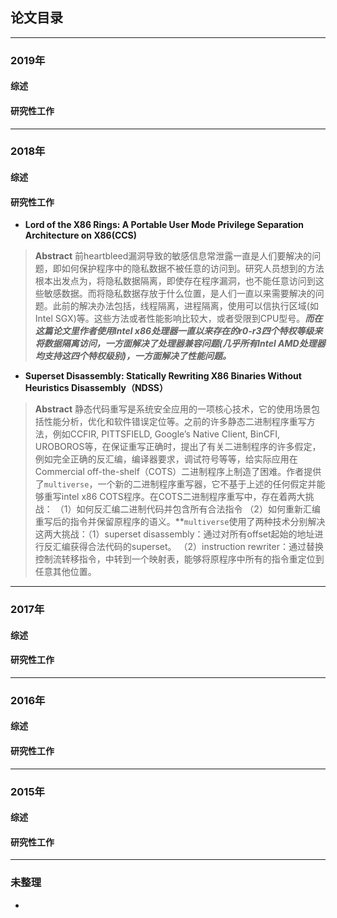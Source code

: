 ## 论文目录
---
### 2019年
#### 综述

#### 研究性工作

---
### 2018年
#### 综述

#### 研究性工作

- **Lord of the X86 Rings: A Portable User Mode Privilege Separation Architecture on X86(CCS)**

> **Abstract**
> 前heartbleed漏洞导致的敏感信息常泄露一直是人们要解决的问题，即如何保护程序中的隐私数据不被任意的访问到。研究人员想到的方法根本出发点为，将隐私数据隔离，即使存在程序漏洞，也不能任意访问到这些敏感数据。而将隐私数据存放于什么位置，是人们一直以来需要解决的问题。此前的解决办法包括，线程隔离，进程隔离，使用可以信执行区域(如Intel SGX)等。这些方法或者性能影响比较大，或者受限到CPU型号。***而在这篇论文里作者使用Intel x86处理器一直以来存在的r0-r3四个特权等级来将数据隔离访问，一方面解决了处理器兼容问题(几乎所有Intel AMD处理器均支持这四个特权级别)，一方面解决了性能问题。***

- **Superset Disassembly: Statically Rewriting X86 Binaries Without Heuristics Disassembly（NDSS）**

> **Abstract**
> 静态代码重写是系统安全应用的一项核心技术，它的使用场景包括性能分析，优化和软件错误定位等。之前的许多静态二进制程序重写方法，例如CCFIR, PITTSFIELD, Google’s Native Client, BinCFI, UROBOROS等，在保证重写正确时，提出了有关二进制程序的许多假定，例如完全正确的反汇编，编译器要求，调试符号等等，给实际应用在Commercial off-the-shelf（COTS）二进制程序上制造了困难。作者提供了`multiverse`，一个新的二进制程序重写器，它不基于上述的任何假定并能够重写intel x86 COTS程序。在COTS二进制程序重写中，存在着两大挑战： （1）如何反汇编二进制代码并包含所有合法指令 （2）如何重新汇编重写后的指令并保留原程序的语义。**`multiverse`使用了两种技术分别解决这两大挑战：（1）superset disassembly：通过对所有offset起始的地址进行反汇编获得合法代码的superset。 （2）instruction rewriter：通过替换控制流转移指令，中转到一个映射表，能够将原程序中所有的指令重定位到任意其他位置。

---
### 2017年
#### 综述

#### 研究性工作

---
### 2016年
#### 综述

#### 研究性工作

---
### 2015年
#### 综述

#### 研究性工作

---
### 未整理






* 

